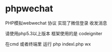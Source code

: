 # phpwechat
PHP模拟webwechat 协议 实现了微信登录 收发消息

请使用php5.3以上版本 框架使用的是 codeigniter  

在cmd 或者终端里  运行 php indexl.php wx
